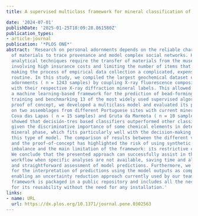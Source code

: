 ```yaml
---
title: A supervised multiclass framework for mineral classification of Iberian beads

date: '2024-07-01'
publishDate: '2025-01-25T18:09:28.861580Z'
publication_types:
- article-journal
publication: '*PLOS ONE*'
abstract: 'Research on personal adornments depends on the reliable characterisation
  of materials to trace provenance and model complex social networks. However, many
  analytical techniques require the transfer of materials from the museum to the laboratory,
  involving high insurance costs and limiting the number of items that can be analysed,
  making the process of empirical data collection a complicated, expensive and time-consuming
  routine. In this study, we compiled the largest geochemical dataset of Iberian personal
  adornments ( n = 1243 samples) by coupling X-ray fluorescence compositional data
  with their respective X-ray diffraction mineral labels. This allowed us to develop
  a machine learning-based framework for the prediction of bead-forming minerals by
  training and benchmarking 13 of the most widely used supervised algorithms. As a
  proof of concept, we developed a multiclass model and evaluated its performance
  on two assemblages from different Portuguese sites with current mineralogical characterisation:
  Cova das Lapas ( n = 15 samples) and Gruta da Marmota ( n = 10 samples). Our results
  showed that decisión-tres based classifiers outperformed other classification logics
  given the discriminative importance of some chemical elements in determining the
  mineral phase, which fits particularly well with the decision-making process of
  this type of model. The comparison of results between the different validation sets
  and the proof-of-concept has highlighted the risk of using synthetic data to handle
  imbalance and the main limitation of the framework: its restrictive class system.
  We conclude that the presented approach can successfully assist in the mineral classification
  workflow when specific analyses are not available, saving time and allowing a transparent
  and straightforward assessment of model predictions. Furthermore, we propose a workflow
  for the interpretation of predictions using the model outputs as compound responses
  enabling an uncertainty reduction approach currently used by our team. The Python-based
  framework is packaged in a public repository and includes all the necessary resources
  for its reusability without the need for any installation.'
links:
- name: URL
  url: https://dx.plos.org/10.1371/journal.pone.0302563
---
```

